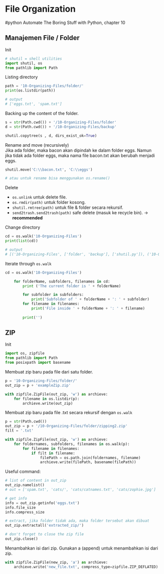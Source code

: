 # File Organization
#python 
Automate The Boring Stuff with Python, chapter 10

## Manajemen File / Folder
Init
```py
# shutil = shell utilities
import shutil, os
from pathlib import Path
```

Listing directory
```py
path = '10-Organizing-Files/folder/'
print(os.listdir(path))

# output
# ['eggs.txt', 'spam.txt']
```

Backing up the content of the folder.
```py
s = str(Path.cwd()) + '/10-Organizing-Files/folder'
d = str(Path.cwd()) + '/10-Organizing-Files/backup'

shutil.copytree(s , d, dirs_exist_ok=True)
```

Rename and move (recursively)  
Jika ada folder, maka bacon akan dipindah ke dalam folder eggs.
Namun jika tidak ada folder eggs, maka nama file bacon.txt akan berubah menjadi eggs.
```py
shutil.move('C:\\bacon.txt', 'C:\\eggs')

# atau untuk rename bisa menggunakan os.rename()
```

Delete  
- `os.unlink` untuk delete file.
- `os.rmdir(path)` untuk folder kosong.
- `shutil.rmtree(path)` untuk file & folder secara rekursif.
- `send2trash.send2trash(path)` safe delete (masuk ke recycle bin). -> **recommended**

Change directory
```py
cd = os.walk('10-Organizing-Files')
print(list(cd))

# output
# [('10-Organizing-Files', ['folder', 'backup'], ['shutil.py']), ('10-Organizing-Files/folder', [], ['eggs.txt', 'spam.txt']), ('10-Organizing-Files/backup', [], ['eggs.txt', 'spam.txt'])]
```

Iterate through `os.walk`
```py
cd = os.walk('10-Organizing-Files')

    for folderName, subfolders, filenames in cd:
        print ('The current folder is ' + folderName)

        for subfolder in subfolders:
            print('Subfolder of ' + folderName + ': ' + subfolder)
        for filename in filenames:
            print('File inside ' + folderName + ': ' + filename)
        
        print('')
```

## ZIP
Init
```py
import os, zipfile
from pathlib import Path
from posixpath import basename
```

Membuat zip baru pada file dari satu folder.
```py
p = '10-Organizing-Files/folder/'
out_zip = p + 'exampleZip.zip'

with zipfile.ZipFile(out_zip, 'w') as archieve:
    for filename in os.listdir(p):
        archieve.write(out_zip)
```

Membuat zip baru pada file .txt secara rekursif dengan `os.walk`
```py
p = str(Path.cwd())
out_zip = p + '/10-Organizing-Files/folder/zipping2.zip'
filt = '.txt'

with zipfile.ZipFile(out_zip, 'w') as archieve:
	for foldernames, subfolders, filenames in os.walk(p):
		for filename in filenames:
			if filt in filename:
				filePath = os.path.join(foldernames, filename)
				archieve.write(filePath, basename(filePath))
```

Useful command:
```py
# list of content in out_zip
out_zip.namelist()
# out = ['spam.txt', 'cats/', 'cats/catnames.txt', 'cats/zophie.jpg']

# get info
info = out_zip.getinfo('eggs.txt')
info.file_size
info.compress_size

# extract, jika folder tidak ada, maka folder tersebut akan dibuat
out_zip.extractall('extracted_zip/')

# don't forget to close the zip file
out_zip.close()
```

Menambahkan isi dari zip. Gunakan a (append) untuk menambahkan isi dari zip.
```py
with zipfile.ZipFile(new_zip, 'a') as archieve:
    archieve.write('new_file.txt', compress_type=zipfile.ZIP_DEFLATED)
```











